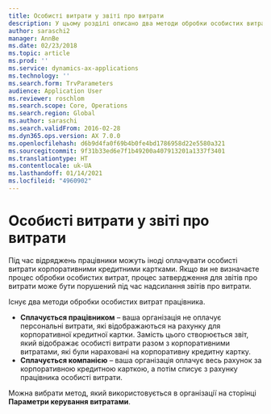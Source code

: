 ```yaml
---
title: Особисті витрати у звіті про витрати
description: У цьому розділі описано два методи обробки особистих витрат працівника у Microsoft Dynamics 365 Finance.
author: saraschi2
manager: AnnBe
ms.date: 02/23/2018
ms.topic: article
ms.prod: ''
ms.service: dynamics-ax-applications
ms.technology: ''
ms.search.form: TrvParameters
audience: Application User
ms.reviewer: roschlom
ms.search.scope: Core, Operations
ms.search.region: Global
ms.author: saraschi
ms.search.validFrom: 2016-02-28
ms.dyn365.ops.version: AX 7.0.0
ms.openlocfilehash: d6b9d4fa0f69b4b0fe4bd1786958d22e5580a321
ms.sourcegitcommit: 9f31b33ed6e7f1b49200a407913201a1337f3401
ms.translationtype: HT
ms.contentlocale: uk-UA
ms.lasthandoff: 01/14/2021
ms.locfileid: "4960902"
---
```

# <a name="personal-expenses-on-an-expense-report"></a>Особисті витрати у звіті про витрати

Під час відряджень працівники можуть іноді оплачувати особисті витрати корпоративними кредитними картками. Якщо ви не визначаєте процес обробки особистих витрат, процес затвердження для звітів про витрати може бути порушений під час надсилання звітів про витрати. 

Існує два методи обробки особистих витрат працівника.

- **Сплачується працівником** – ваша організація не оплачує персональні витрати, які відображаються на рахунку для корпоративної кредитної картки. Замість цього створюється звіт, який відображає особисті витрати разом з корпоративними витратами, які були нараховані на корпоративну кредитну картку.
- **Сплачується компанією** – ваша організація оплачує весь рахунок за корпоративною кредитною карткою, а потім списує з рахунку працівника особисті витрати.

Можна вибрати метод, який використовується в організації на сторінці **Параметри керування витратами**.
